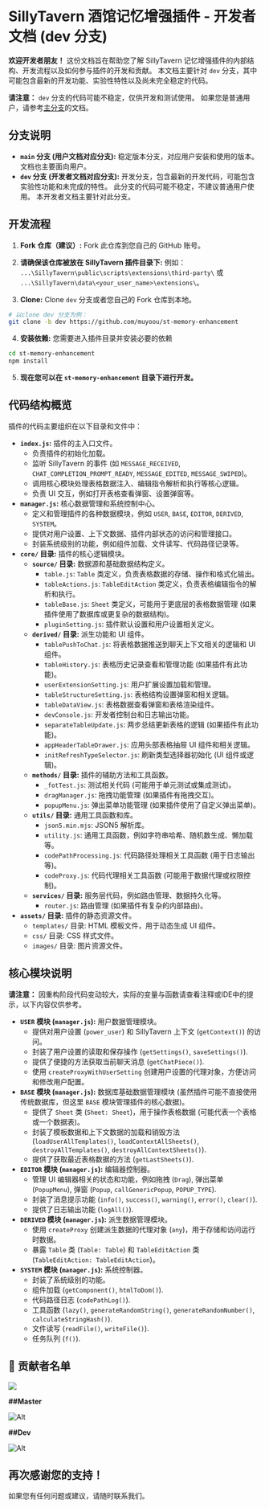 # SillyTavern 酒馆记忆增强插件 - 开发者文档 (dev 分支)

**欢迎开发者朋友！**  这份文档旨在帮助您了解 SillyTavern 记忆增强插件的内部结构、开发流程以及如何参与插件的开发和贡献。 本文档主要针对 `dev` 分支，其中可能包含最新的开发功能、实验性特性以及尚未完全稳定的代码。

**请注意：** `dev` 分支的代码可能不稳定，仅供开发和测试使用。  如果您是普通用户，请参考[主分支](https://github.com/muyoou/st-memory-enhancement)的文档。

## 分支说明

* **`main` 分支 (用户文档对应分支):**  稳定版本分支，对应用户安装和使用的版本。 文档也主要面向用户。
* **`dev` 分支 (开发者文档对应分支):**  开发分支，包含最新的开发代码，可能包含实验性功能和未完成的特性。  此分支的代码可能不稳定，不建议普通用户使用。  本开发者文档主要针对此分支。

## 开发流程

1. **Fork 仓库（建议）:**  Fork 此仓库到您自己的 GitHub 账号。

2. **请确保该仓库被放在 SillyTavern 插件目录下:**  例如： `...\SillyTavern\public\scripts\extensions\third-party\` 或 `...\SillyTavern\data\<your_user_name>\extensions\`。

3. **Clone:**  Clone `dev` 分支或者您自己的 Fork 仓库到本地。
```bash
# 以clone dev 分支为例：
git clone -b dev https://github.com/muyoou/st-memory-enhancement
```

4. **安装依赖:**  您需要进入插件目录并安装必要的依赖
```bash
cd st-memory-enhancement
npm install
```

5. **现在您可以在 `st-memory-enhancement` 目录下进行开发。**

## 代码结构概览

插件的代码主要组织在以下目录和文件中：

* **`index.js`:** 插件的主入口文件。
    * 负责插件的初始化加载。
    * 监听 SillyTavern 的事件 (如 `MESSAGE_RECEIVED`, `CHAT_COMPLETION_PROMPT_READY`, `MESSAGE_EDITED`, `MESSAGE_SWIPED`)。
    * 调用核心模块处理表格数据注入、编辑指令解析和执行等核心逻辑。
    * 负责 UI 交互，例如打开表格查看弹窗、设置弹窗等。
* **`manager.js`:**  核心数据管理和系统控制中心。
    * 定义和管理插件的各种数据模块，例如 `USER`, `BASE`, `EDITOR`, `DERIVED`, `SYSTEM`。
    * 提供对用户设置、上下文数据、插件内部状态的访问和管理接口。
    * 封装系统级别的功能，例如组件加载、文件读写、代码路径记录等。
* **`core/` 目录:**  插件的核心逻辑模块。
    * **`source/` 目录:**  数据源和基础数据结构定义。
        * `table.js`:  `Table` 类定义，负责表格数据的存储、操作和格式化输出。
        * `tableActions.js`:  `TableEditAction` 类定义，负责表格编辑指令的解析和执行。
        * `tableBase.js`:  `Sheet` 类定义，可能用于更底层的表格数据管理 (如果插件使用了数据库或更复杂的数据结构)。
        * `pluginSetting.js`:  插件默认设置和用户设置相关定义。
    * **`derived/` 目录:**  派生功能和 UI 组件。
        * `tablePushToChat.js`:  将表格数据推送到聊天上下文相关的逻辑和 UI 组件。
        * `tableHistory.js`:  表格历史记录查看和管理功能 (如果插件有此功能)。
        * `userExtensionSetting.js`:  用户扩展设置加载和管理。
        * `tableStructureSetting.js`:  表格结构设置弹窗和相关逻辑。
        * `tableDataView.js`:  表格数据查看弹窗和表格渲染组件。
        * `devConsole.js`:  开发者控制台和日志输出功能。
        * `separateTableUpdate.js`:  两步总结更新表格的逻辑 (如果插件有此功能)。
        * `appHeaderTableDrawer.js`:  应用头部表格抽屉 UI 组件和相关逻辑。
        * `initRefreshTypeSelector.js`:  刷新类型选择器初始化 (UI 组件或逻辑)。
    * **`methods/` 目录:**  插件的辅助方法和工具函数。
        * `_fotTest.js`:  测试相关代码 (可能用于单元测试或集成测试)。
        * `dragManager.js`:  拖拽功能管理 (如果插件有拖拽交互)。
        * `popupMenu.js`:  弹出菜单功能管理 (如果插件使用了自定义弹出菜单)。
    * **`utils/` 目录:**  通用工具函数和库。
        * `json5.min.mjs`:  JSON5 解析库。
        * `utility.js`:  通用工具函数，例如字符串哈希、随机数生成、懒加载等。
        * `codePathProcessing.js`:  代码路径处理相关工具函数 (用于日志输出等)。
        * `codeProxy.js`:  代码代理相关工具函数 (可能用于数据代理或权限控制)。
    * **`services/` 目录:**  服务层代码，例如路由管理、数据持久化等。
        * `router.js`:  路由管理 (如果插件有复杂的内部路由)。
* **`assets/` 目录:**  插件的静态资源文件。
    * `templates/` 目录:  HTML 模板文件，用于动态生成 UI 组件。
    * `css/` 目录:  CSS 样式文件。
    * `images/` 目录:  图片资源文件。

## 核心模块说明

**请注意：** 因重构阶段代码变动较大，实际的变量与函数请查看注释或IDE中的提示，以下内容仅供参考。

* **`USER` 模块 (`manager.js`):**  用户数据管理模块。
    * 提供对用户设置 (`power_user`) 和 SillyTavern 上下文 (`getContext()`) 的访问。
    * 封装了用户设置的读取和保存操作 (`getSettings()`, `saveSettings()`).
    * 提供了便捷的方法获取当前聊天消息 (`getChatPiece()`).
    * 使用 `createProxyWithUserSetting` 创建用户设置的代理对象，方便访问和修改用户配置。
* **`BASE` 模块 (`manager.js`):**  数据库基础数据管理模块 (虽然插件可能不直接使用传统数据库，但这里 `BASE` 模块管理插件的核心数据)。
    * 提供了 `Sheet` 类 (`Sheet: Sheet`)，用于操作表格数据 (可能代表一个表格或一个数据表)。
    * 封装了模板数据和上下文数据的加载和销毁方法 (`loadUserAllTemplates()`, `loadContextAllSheets()`, `destroyAllTemplates()`, `destroyAllContextSheets()`).
    * 提供了获取最近表格数据的方法 (`getLastSheets()`).
* **`EDITOR` 模块 (`manager.js`):**  编辑器控制器。
    * 管理 UI 编辑器相关的状态和功能，例如拖拽 (`Drag`), 弹出菜单 (`PopupMenu`), 弹窗 (`Popup`, `callGenericPopup`, `POPUP_TYPE`).
    * 封装了消息提示功能 (`info()`, `success()`, `warning()`, `error()`, `clear()`).
    * 提供了日志输出功能 (`logAll()`).
* **`DERIVED` 模块 (`manager.js`):**  派生数据管理模块。
    * 使用 `createProxy` 创建派生数据的代理对象 (`any`)，用于存储和访问运行时数据。
    * 暴露 `Table` 类 (`Table: Table`) 和 `TableEditAction` 类 (`TableEditAction: TableEditAction`)。
* **`SYSTEM` 模块 (`manager.js`):**  系统控制器。
    * 封装了系统级别的功能。
    * 组件加载 (`getComponent()`, `htmlToDom()`).
    * 代码路径日志 (`codePathLog()`).
    * 工具函数 (`lazy()`, `generateRandomString()`, `generateRandomNumber()`, `calculateStringHash()`).
    * 文件读写 (`readFile()`, `writeFile()`).
    * 任务队列 (`f()`).

## 👥 贡献者名单
<a href="https://github.com/muyoou/st-memory-enhancement/graphs/contributors">
  <img src="https://contrib.rocks/image?repo=muyoou/st-memory-enhancement" />
</a>

**##Master**

![Alt](https://repobeats.axiom.co/api/embed/ece4e039de7cf89ed5ccc9fba2e9b432e44dfaaa.svg "Repobeats analytics image")

**##Dev**

![Alt](https://repobeats.axiom.co/api/embed/eb3c2af1bcdb84704bb9ff8f61379fe38d634884.svg "Repobeats analytics image")

## 再次感谢您的支持！

如果您有任何问题或建议，请随时联系我们。
